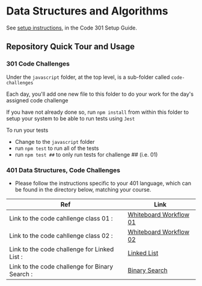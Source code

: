 # Data Structures and Algorithms

See [setup instructions](https://codefellows.github.io/setup-guide/code-301/3-code-challenges), in the Code 301 Setup Guide.

## Repository Quick Tour and Usage

### 301 Code Challenges

Under the `javascript` folder, at the top level, is a sub-folder called `code-challenges`

Each day, you'll add one new file to this folder to do your work for the day's assigned code challenge

If you have not already done so, run `npm install` from within this folder to setup your system to be able to run tests using `Jest`

To run your tests

- Change to the `javascript` folder
- run `npm test` to run all of the tests
- run `npm test ##` to only run tests for challenge ## (i.e. 01)

### 401 Data Structures, Code Challenges

- Please follow the instructions specific to your 401 language, which can be found in the directory below, matching your course.

| Ref                                            | Link                                                                                 |
| ---------------------------------------------- | ------------------------------------------------------------------------------------ |
| Link to the code cahllenge class 01 :          | [Whiteboard Workflow 01](./javascript/code_challenge_class01.md)                     |
| Link to the code cahllenge class 02 :          | [Whiteboard Workflow 02](./javascript/code-challenge02/code-challenge-class02.md)    |
| Link to the code challenge for Linked List :   | [Linked List](./javascript/code-challenge-linked-list/code-challenge-linked-list.md) |
| Link to the code challenge for Binary Search : | [Binary Search](./javascript/code-challenge03/code-challenge03.md)                   |
